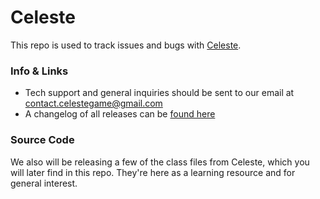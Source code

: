 # Celeste
This repo is used to track issues and bugs with [Celeste](http://www.celestegame.com/).

### Info & Links
 - Tech support and general inquiries should be sent to our email at [contact.celestegame@gmail.com](mailto:contact.celestegame@gmail.com)
 - A changelog of all releases can be [found here](http://www.celestegame.com/changelog.html)

### Source Code
We also will be releasing a few of the class files from Celeste, which you will later find in this repo. They're here as a learning resource and for general interest.


